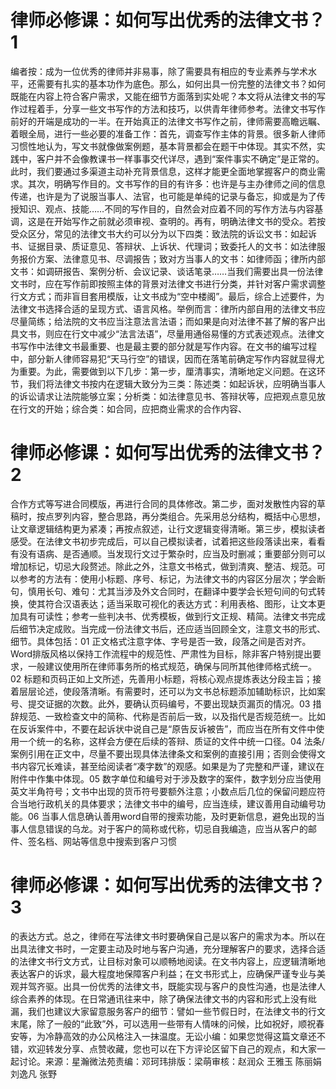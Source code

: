 # 律师必修课：如何写出优秀的法律文书？1

编者按：成为一位优秀的律师并非易事，除了需要具有相应的专业素养与学术水平，还需要有扎实的基本功作为底色。那么，如何出具一份完整的法律文书？如何既能在内容上符合客户需求，又能在细节方面落到实处呢？本文将从法律文书的写作过程着手，分享一些文书写作的方法和技巧，以供青年律师参考。法律文书写作前好的开端是成功的一半。在开始真正的法律文书写作之前，律师需要高瞻远瞩、着眼全局，进行一些必要的准备工作：首先，调查写作主体的背景。很多新人律师习惯性地认为，写文书就像做案例题，基本背景都会在题干中体现。其实不然，实践中，客户并不会像教课书一样事事交代详尽，遇到“案件事实不确定”是正常的。此时，我们要通过多渠道主动补充背景信息，这样才能更全面地掌握客户的商业需求。其次，明确写作目的。文书写作的目的有许多：也许是与主办律师之间的信息传递，也许是为了说服当事人、法官，也可能是单纯的记录与备忘，抑或是为了传授知识、观点、技能……不同的写作目的，自然会对应着不同的写作方法与内容基调，这是在开始写作之前就必须审视、查明的。再有，明确法律文书的受众。若按受众区分，常见的法律文书大约可以分为以下四类：致法院的诉讼文书：如起诉书、证据目录、质证意见、答辩状、上诉状、代理词；致委托人的文书：如法律服务报价方案、法律意见书、尽调报告；致对方当事人的文书：如律师函；律所内部文书：如调研报告、案例分析、会议记录、谈话笔录……当我们需要出具一份法律文书时，应在写作前即按照主体的背景对法律文书进行分类，并针对客户需求调整行文方式；而非盲目套用模版，让文书成为“空中楼阁”。最后，综合上述要件，为法律文书选择合适的呈现方式、语言风格。举例而言：律所内部自用的法律文书应尽量简练；给法院的文书应当注意法言法语；而如果是向对法律不甚了解的客户出具文书，则应在行文中减少“法言法语”，尽量用通俗易懂的方式表述观点。法律文书写作中法律文书最重要、也是最主要的部分就是写作内容。在文书的编写过程中，部分新人律师容易犯“天马行空”的错误，因而在落笔前确定写作内容就显得尤为重要。为此，需要做到以下几步：第一步，厘清事实，清晰地定义问题。在这环节，我们将法律文书按内在逻辑大致分为三类：陈述类：如起诉状，应明确当事人的诉讼请求让法院能够立案；分析类：如法律意见书、答辩状等，应把观点意见放在行文的开始；综合类：如合同，应把商业需求的合作内容、

# 律师必修课：如何写出优秀的法律文书？2

合作方式等写进合同模版，再进行合同的具体修改。第二步，面对发散性内容的草稿时，按点罗列内容，整合思路，再分类组合。先采用总分结构，概括中心思想，让文章逻辑结构更为紧凑；再按点叙述，让行文逻辑变得清晰。第三步，模拟读者感受。在法律文书初步完成后，可以自己模拟读者，试着把这些段落读出来，看看有没有语病、是否通顺。当发现行文过于繁杂时，应当及时删减；重要部分则可以增加标记，切忌大段赘述。除此之外，注意文书格式，做到清爽、整洁、规范。可以参考的方法有：使用小标题、序号、标记，为法律文书的内容区分层次；学会断句，慎用长句、难句：尤其当涉及外文合同时，在翻译中要学会长短句间的句式转换，使其符合汉语表达；适当采取可视化的表达方式：利用表格、图形，让文本更加具有可读性；参考一些判决书、优秀模板，做到行文正规、精简。法律文书完成后细节决定成败。当完成一份法律文书后，还应适当回顾全文，注意文书的形式、细节。具体包括：01 正文格式注意字体、字号是否一致，段落之间是否对齐。Word排版风格以保持工作流程中的规范性、严肃性为目标，除非客户特别提出要求，一般建议使用所在律师事务所的格式规范，确保与同所其他律师格式统一。02 标题和页码正如上文所述，先善用小标题，将核心观点提炼表达分段主旨；接着层层论述，使段落清晰。有需要时，还可以为文书总标题添加辅助标识，比如案号、提交证据的次数。此外，要确认页码编号，不要出现缺页漏页的情况。03 措辞规范、一致检查文中的简称、代称是否前后一致，以及指代是否规范统一。比如在反诉案件中，不要在起诉状中说自己是“原告反诉被告”，而应当在所有文件中使用一个统一的名称，这样会方便在后续的答辩、质证的文件中统一口径。04 法条/案例引用在正文中，尽量不要出现具体法律条文和案例的直接引用；否则会使得文书内容冗长难读，甚至给阅读者“凑字数”的观感。如果是为了完整和严谨，建议在附件中作集中体现。05 数字单位和编号对于涉及数字的案件，数字划分应当使用英文半角符号；文书中出现的货币符号要额外注意；小数点后几位的保留问题应符合当地行政机关的具体要求；法律文书中的编号，应当连续，建议善用自动编号功能。06 当事人信息确认善用word自带的搜索功能，及时更新信息，避免出现的当事人信息错误的乌龙。对于客户的简称或代称，切忌自我编造，应当从客户的邮件、签名档、网站等信息中搜索到客户习惯

# 律师必修课：如何写出优秀的法律文书？3

的表达方式。总之，律师在写法律文书时要确保自己是以客户的需求为本。所以在出具法律文书时，一定要主动及时地与客户沟通，充分理解客户的要求，选择合适的法律文书行文方式，让目标对象可以顺畅地阅读。在文书内容上，应逻辑清晰地表达客户的诉求，最大程度地保障客户利益；在文书形式上，应确保严谨专业与美观并驾齐驱。出具一份优秀的法律文书，既能实现与客户的良性沟通，也是法律人综合素养的体现。在日常通讯往来中，除了确保法律文书的内容和形式上没有纰漏，我们也建议大家留意服务客户的细节：譬如一些节假日时，在法律文书的行文末尾，除了一般的“此致”外，可以选用一些带有人情味的问候，比如祝好，顺祝春安等，为冷静高效的办公风格注入一抹温度。无讼小编：如果您觉得这篇文章还不错，欢迎转发分享、点赞收藏，您也可以在下方评论区留下自己的观点，和大家一起讨论。来源：星瀚微法苑责编：邓珂玮排版：梁萌审核：赵润众 王雅玉 陈丽娟 刘逸凡 张野

